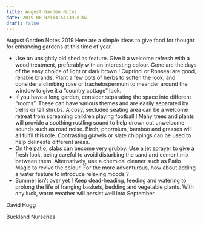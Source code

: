 ```yaml
---
title: August Garden Notes
date: 2019-08-02T14:54:39.618Z
draft: false
---
```


August Garden Notes 2019
Here are a simple ideas to give food for thought for enhancing gardens at this time of year.

- Use an unsightly old shed as feature. Give it a welcome refresh with a wood treatment, preferably with an interesting colour. Gone are the days of the easy choice of light or dark brown ! Cuprinol or Ronseal are good, reliable brands. Plant a few pots of herbs to soften the look, and consider a climbing rose or trachelospermum to meander around the window to give it a “country cottage” look.
- If you have a long garden, consider separating the space into different “rooms”. These can have various themes and are easily separated by trellis or tall shrubs. A cosy, secluded seating area can be a welcome retreat from screaming children playing football ! Many trees and plants will provide a soothing rustling sound to help drown out unwelcome sounds such as road noise. Birch, phormium, bamboo and grasses will all fulfil this role. Contrasting gravels or slate chippings can be used to help delineate different areas.
- On the patio, slabs can become very grubby. Use a jet sprayer to give a fresh look, being careful to avoid disturbing the sand and cement mix between them. Alternatively, use a chemical cleaner such as Patio Magic to revive the colour. For the more adventurous, how about adding a water feature to introduce relaxing moods ?
- Summer isn’t over yet ! Keep dead-heading, feeding and watering to prolong the life of hanging baskets, bedding and vegetable plants. With any luck, warm weather will persist well into September.

David Hogg

Buckland Nurseries

